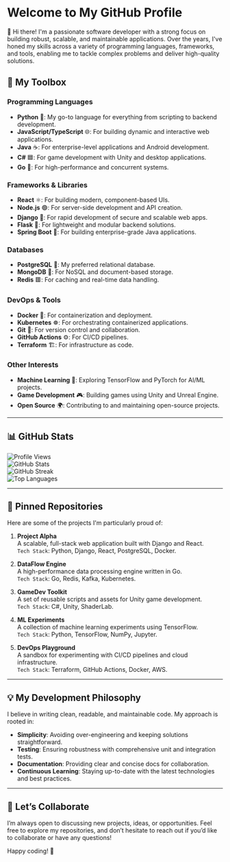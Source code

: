 # Welcome to My GitHub Profile  

👋 Hi there! I'm a passionate software developer with a strong focus on building robust, scalable, and maintainable applications. Over the years, I've honed my skills across a variety of programming languages, frameworks, and tools, enabling me to tackle complex problems and deliver high-quality solutions.  

## 🧰 My Toolbox  

### Programming Languages  
- **Python** 🐍: My go-to language for everything from scripting to backend development.  
- **JavaScript/TypeScript** 🌐: For building dynamic and interactive web applications.  
- **Java** ☕: For enterprise-level applications and Android development.  
- **C#** 🟦: For game development with Unity and desktop applications.  
- **Go** 🦡: For high-performance and concurrent systems.  

### Frameworks & Libraries  
- **React** ⚛️: For building modern, component-based UIs.  
- **Node.js** 🟢: For server-side development and API creation.  
- **Django** 🎸: For rapid development of secure and scalable web apps.  
- **Flask** 🫙: For lightweight and modular backend solutions.  
- **Spring Boot** 🍃: For building enterprise-grade Java applications.  

### Databases  
- **PostgreSQL** 🐘: My preferred relational database.  
- **MongoDB** 🍃: For NoSQL and document-based storage.  
- **Redis** 🟥: For caching and real-time data handling.  

### DevOps & Tools  
- **Docker** 🐳: For containerization and deployment.  
- **Kubernetes** ☸️: For orchestrating containerized applications.  
- **Git** 🔀: For version control and collaboration.  
- **GitHub Actions** ⚙️: For CI/CD pipelines.  
- **Terraform** 🏗️: For infrastructure as code.  

### Other Interests  
- **Machine Learning** 🤖: Exploring TensorFlow and PyTorch for AI/ML projects.  
- **Game Development** 🎮: Building games using Unity and Unreal Engine.  
- **Open Source** 🌍: Contributing to and maintaining open-source projects.  

---

## 📊 GitHub Stats  

![Profile Views](https://komarev.com/ghpvc/?username=gzieme1972666&label=Profile+Views&color=blue&style=flat)  
![GitHub Stats](https://github-readme-stats.vercel.app/api?username=gzieme1972666&show_icons=true&theme=radical)  
![GitHub Streak](https://streak-stats.demolab.com?user=gzieme1972666&theme=radical)  
![Top Languages](https://github-readme-stats.vercel.app/api/top-langs/?username=gzieme1972666&layout=compact&theme=radical)  

---

## 📌 Pinned Repositories  

Here are some of the projects I'm particularly proud of:  

1. **Project Alpha**  
   A scalable, full-stack web application built with Django and React.  
   `Tech Stack`: Python, Django, React, PostgreSQL, Docker.  

2. **DataFlow Engine**  
   A high-performance data processing engine written in Go.  
   `Tech Stack`: Go, Redis, Kafka, Kubernetes.  

3. **GameDev Toolkit**  
   A set of reusable scripts and assets for Unity game development.  
   `Tech Stack`: C#, Unity, ShaderLab.  

4. **ML Experiments**  
   A collection of machine learning experiments using TensorFlow.  
   `Tech Stack`: Python, TensorFlow, NumPy, Jupyter.  

5. **DevOps Playground**  
   A sandbox for experimenting with CI/CD pipelines and cloud infrastructure.  
   `Tech Stack`: Terraform, GitHub Actions, Docker, AWS.  

---

## 💡 My Development Philosophy  

I believe in writing clean, readable, and maintainable code. My approach is rooted in:  
- **Simplicity**: Avoiding over-engineering and keeping solutions straightforward.  
- **Testing**: Ensuring robustness with comprehensive unit and integration tests.  
- **Documentation**: Providing clear and concise docs for collaboration.  
- **Continuous Learning**: Staying up-to-date with the latest technologies and best practices.  

---

## 🚀 Let’s Collaborate  

I’m always open to discussing new projects, ideas, or opportunities. Feel free to explore my repositories, and don’t hesitate to reach out if you’d like to collaborate or have any questions!  

Happy coding! 🚀
